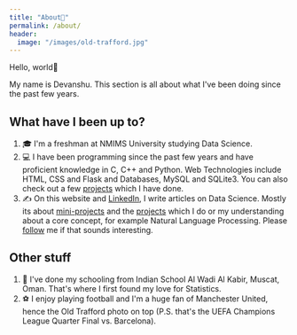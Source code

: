```yaml
---
title: "About👦"
permalink: /about/
header:
  image: "/images/old-trafford.jpg"
---
```


Hello, world👋<br/>

My name is Devanshu. This section is all about what I've been doing since the past few years.

## What have I been up to?
1. 🎓 I'm a freshman at NMIMS University studying Data Science.
2. 💻 I have been programming since the past few years and have proficient knowledge in
C, C++ and Python. Web Technologies include HTML, CSS and Flask and Databases, MySQL
and SQLite3. You can also check out a few [projects](https://devanshu125.github.io/Projects/) which I have done.
3. ✍️ On this website and [LinkedIn](https://www.linkedin.com/in/devanshu125/), I write articles on Data Science. Mostly its about [mini-projects](https://devanshu125.github.io/sharperatio/) and the [projects](https://devanshu125.github.io/Projects/) which I do or my understanding about a core concept, for example Natural Language Processing. Please [follow](https://www.linkedin.com/in/devanshu125/) me if that sounds interesting.

## Other stuff
1. 🎒 I've done my schooling from Indian School Al Wadi Al Kabir, Muscat, Oman. That's where I first found my love for Statistics.
2. ⚽ I enjoy playing football and I'm a huge fan of Manchester United, hence the Old Trafford photo on top (P.S. that's the UEFA Champions League Quarter Final vs. Barcelona).
